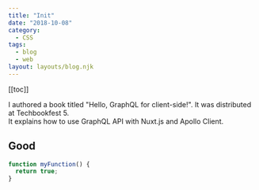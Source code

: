 ```yaml
---
title: "Init"
date: "2018-10-08"
category: 
  - CSS
tags:
  - blog
  - web
layout: layouts/blog.njk
---
```


[[toc]]

I authored a book titled "Hello, GraphQL for client-side!". It was distributed at Techbookfest 5.  
It explains how to use GraphQL API with Nuxt.js and Apollo Client.

## Good

``` js
function myFunction() {
  return true;
}
```
